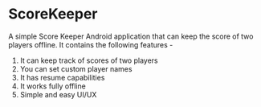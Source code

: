 # ScoreKeeper
A simple Score Keeper Android application that can keep the score of two players offline.
It contains the following features -

1. It can keep track of scores of two players
2. You can set custom player names
3. It has resume capabilities
4. It works fully offline
5. Simple and easy UI/UX

